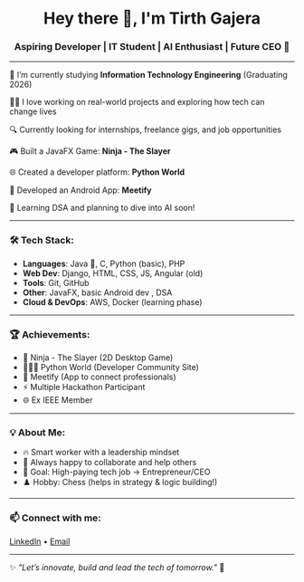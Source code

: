 <h1 align="center">Hey there 👋, I'm Tirth Gajera</h1>
<h3 align="center">Aspiring Developer | IT Student | AI Enthusiast | Future CEO 🚀</h3>

---

🌱 I’m currently studying **Information Technology Engineering** (Graduating 2026)  

👨‍💻 I love working on real-world projects and exploring how tech can change lives  

🔍 Currently looking for internships, freelance gigs, and job opportunities  

🎮 Built a JavaFX Game: **Ninja - The Slayer**  

🌐 Created a developer platform: **Python World**  

📱 Developed an Android App: **Meetify**  

🧠 Learning DSA and planning to dive into AI soon!

---

### 🛠️ Tech Stack:
- **Languages**: Java 💪, C, Python (basic), PHP  
- **Web Dev**: Django, HTML, CSS, JS, Angular (old)  
- **Tools**: Git, GitHub  
- **Other**: JavaFX, basic Android dev , DSA
- **Cloud & DevOps**: AWS, Docker (learning phase)

---

### 🏆 Achievements:
- 🥷 Ninja - The Slayer (2D Desktop Game)
- 🧑‍🤝‍🧑 Python World (Developer Community Site)
- 🤝 Meetify (App to connect professionals)
- ⚡ Multiple Hackathon Participant
- 🌐 Ex IEEE Member

---

### 💡 About Me:
- 🔥 Smart worker with a leadership mindset  
- 💬 Always happy to collaborate and help others  
- 🎯 Goal: High-paying tech job → Entrepreneur/CEO  
- ♟️ Hobby: Chess (helps in strategy & logic building!)

---

### 📫 Connect with me:
[LinkedIn](https://www.linkedin.com/in/tirth-gajera-1918a6244/) • [Email](mailto:tirthgajera12345@gmail.com)

---

✨ _"Let’s innovate, build and lead the tech of tomorrow."_ 🚀
